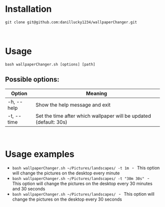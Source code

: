 # Installation
`git clone git@github.com:danillucky1234/wallpaperChanger.git`

<br>

# Usage
`bash wallpaperChanger.sh [options] [path]`  
## Possible options:
Option | Meaning
-------|-----------
-h, --help | Show the help message and exit
-t, --time | Set the time after which wallpaper will be updated (default: 30s)
<br>

# Usage examples
- `bash wallpaperChanger.sh ~/Pictures/landscapes/ -t 1m`<span style="margin:0 10px 0 10px">-</span>This option will change the pictures on the desktop every minute
- `bash wallpaperChanger.sh ~/Pictures/landscapes/ -t "30m 30s"`<span style="margin:0 10px 0 10px">-</span>This option will change the pictures on the desktop every 30 minutes and 30 seconds
- `bash wallpaperChanger.sh ~/Pictures/landscapes/`<span style="margin:0 10px 0 10px">-</span>This option will change the pictures on the desktop every 30 seconds
